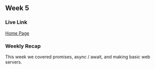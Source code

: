 ## Week 5

### Live Link

[Home Page](?????)

### Weekly Recap

This week we covered promises, async / await, and making basic web servers.
